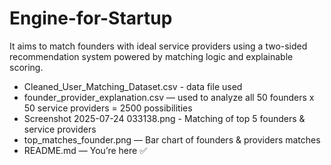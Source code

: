 # Engine-for-Startup
It aims to match founders with ideal service providers using a two-sided recommendation system powered by matching logic and explainable scoring.

- Cleaned_User_Matching_Dataset.csv - data file used
- founder_provider_explanation.csv — used to analyze all 50 founders x 50 service providers = 2500 possibilities
- Screenshot 2025-07-24 033138.png - Matching of top 5 founders & service providers
- top_matches_founder.png — Bar chart of founders & providers matches
- README.md — You’re here ✅
